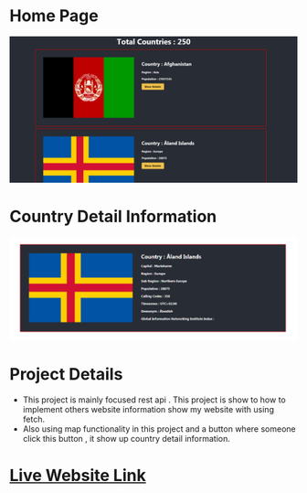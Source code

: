 # Home Page

<img src = "src/Home-read-me.jpg">

# Country Detail Information

<img src = "src/Details-read-me.jpg">

# Project Details

<ul>
  <li>This project is mainly focused rest api . This project is show to how to implement others website information show my website with using fetch.</li>
  <li>Also using map functionality in this project and a button where someone click this button , it show up country detail information.</li>
</ul>

# [Live Website Link](https://rest-countries-information.netlify.app/)
